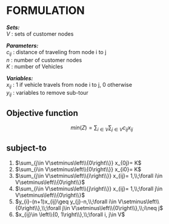 # FORMULATION

***Sets:***  
$V$ : sets of customer nodes  
  
***Parameters:***  
$c_{ij}$ : distance of traveling from node i to j  
$n$ : number of customer nodes  
$K$ : number of Vehicles  
  
***Variables:***  
$x_{ij}$ : 1 if vehicle travels from node i to j, 0 otherwise  
$y_{ij}$ : variables to remove sub-tour


## Objective function
 
$$min(Z) =\sum_{i\in V}\sum_{j\in V}c_{ij}x_{ij} $$

## subject-to

1. $\sum_{j\in V\setminus\left\\{0\right\\}} x_{0j}= K$  
2. $\sum_{i\in V\setminus\left\\{0\right\\}} x_{i0}= K$  
3. $\sum_{j\in V\setminus\left\\{i\right\\}} x_{ij}= 1,\\;\forall i\in V\setminus\left\\{0\right\\}$  
4. $\sum_{i\in V\setminus\left\\{j\right\\}} x_{ij}= 1,\\;\forall j\in V\setminus\left\\{0\right\\}$  
5. $y_{i}-(n+1)x_{ij}\geq y_{j}-n,\\;\forall i\in V\setminus\left\\{0\right\\},\\;\forall j\in V\setminus\left\\{0\right\\},\\;i\neq j$  
6. $x_{ij}\in \left\\{0, 1\right\\},\\;\forall i, j\in V$  
